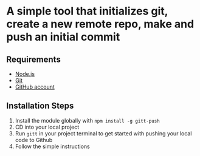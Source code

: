 # A simple tool that initializes git, create a new remote repo, make and push an initial commit

## Requirements

* [Node.js](http://nodejs.org/)
* [Git](https://git-scm.com/)
* [GitHub account](https://github.com/)

## Installation Steps

1. Install the module globally with `npm install -g gitt-push`
2. CD into your local project
3. Run `gitt` in your project terminal to get started with pushing your local code to Github
4. Follow the simple instructions